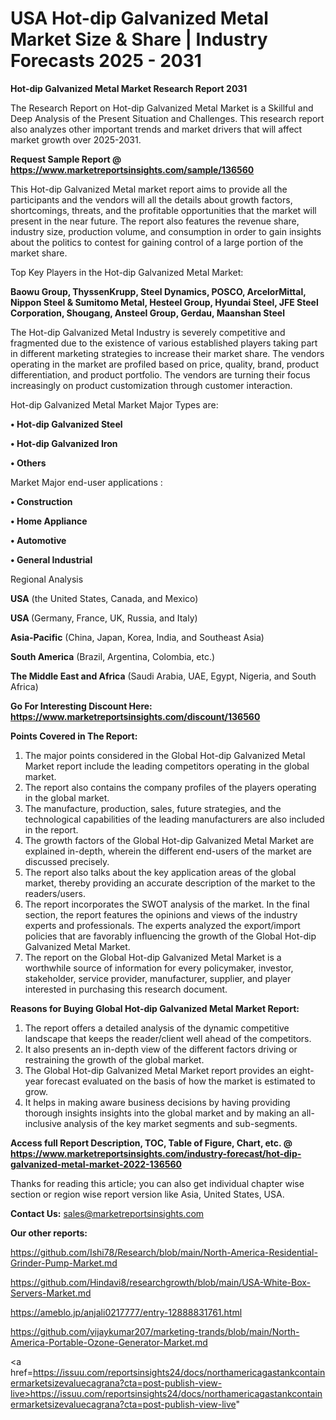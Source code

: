 # USA Hot-dip Galvanized Metal Market Size & Share | Industry Forecasts 2025 - 2031

<strong>Hot-dip Galvanized Metal Market Research Report 2031</strong>

The Research Report on Hot-dip Galvanized Metal Market is a Skillful and Deep Analysis of the Present Situation and Challenges. This research report also analyzes other important trends and market drivers that will affect market growth over 2025-2031.

<strong>Request Sample Report @ <a href=https://www.marketreportsinsights.com/sample/136560>https://www.marketreportsinsights.com/sample/136560</a></strong>

This Hot-dip Galvanized Metal market report aims to provide all the participants and the vendors will all the details about growth factors, shortcomings, threats, and the profitable opportunities that the market will present in the near future. The report also features the revenue share, industry size, production volume, and consumption in order to gain insights about the politics to contest for gaining control of a large portion of the market share.

Top Key Players in the Hot-dip Galvanized Metal Market:

<strong>Baowu Group, ThyssenKrupp, Steel Dynamics, POSCO, ArcelorMittal, Nippon Steel & Sumitomo Metal, Hesteel Group, Hyundai Steel, JFE Steel Corporation, Shougang, Ansteel Group, Gerdau, Maanshan Steel</strong>

The Hot-dip Galvanized Metal Industry is severely competitive and fragmented due to the existence of various established players taking part in different marketing strategies to increase their market share. The vendors operating in the market are profiled based on price, quality, brand, product differentiation, and product portfolio. The vendors are turning their focus increasingly on product customization through customer interaction.

Hot-dip Galvanized Metal Market Major Types are:

<strong>• Hot-dip Galvanized Steel

• Hot-dip Galvanized Iron

• Others</strong>

Market Major end-user applications :

<strong>• Construction

• Home Appliance

• Automotive

• General Industrial</strong>

Regional Analysis

</u><strong><b>USA</b></strong> (the United States, Canada, and Mexico)

<strong><b>USA </b></strong>(Germany, France, UK, Russia, and Italy)

<strong><b>Asia-Pacific</b></strong> (China, Japan, Korea, India, and Southeast Asia)

<strong><b>South America</b></strong> (Brazil, Argentina, Colombia, etc.)

<strong><b>The Middle East and Africa</b></strong> (Saudi Arabia, UAE, Egypt, Nigeria, and South Africa)

<strong>Go For Interesting Discount Here: <a href=https://www.marketreportsinsights.com/discount/136560>https://www.marketreportsinsights.com/discount/136560</a></strong>

<strong>Points Covered in The Report:</strong>
<ol>
  <li>The major points considered in the Global Hot-dip Galvanized Metal Market report include the leading competitors operating in the global market.</li>
  <li>The report also contains the company profiles of the players operating in the global market.</li>
  <li>The manufacture, production, sales, future strategies, and the technological capabilities of the leading manufacturers are also included in the report.</li>
  <li>The growth factors of the Global Hot-dip Galvanized Metal Market are explained in-depth, wherein the different end-users of the market are discussed precisely.</li>
  <li>The report also talks about the key application areas of the global market, thereby providing an accurate description of the market to the readers/users.</li>
  <li>The report incorporates the SWOT analysis of the market. In the final section, the report features the opinions and views of the industry experts and professionals. The experts analyzed the export/import policies that are favorably influencing the growth of the Global Hot-dip Galvanized Metal Market.</li>
  <li>The report on the Global Hot-dip Galvanized Metal Market is a worthwhile source of information for every policymaker, investor, stakeholder, service provider, manufacturer, supplier, and player interested in purchasing this research document.</li>
</ol>
<strong>Reasons for Buying Global Hot-dip Galvanized Metal Market Report:</strong>

<ol>
  <li>The report offers a detailed analysis of the dynamic competitive landscape that keeps the reader/client well ahead of the competitors.</li>
  <li>It also presents an in-depth view of the different factors driving or restraining the growth of the global market.</li>
  <li>The Global Hot-dip Galvanized Metal Market report provides an eight-year forecast evaluated on the basis of how the market is estimated to grow.</li>
  <li>It helps in making aware business decisions by having providing thorough insights insights into the global market and by making an all-inclusive analysis of the key market segments and sub-segments.</li>
</ol>
<strong>Access full Report Description, TOC, Table of Figure, Chart, etc. @ <a href=https://www.marketreportsinsights.com/industry-forecast/hot-dip-galvanized-metal-market-2022-136560>https://www.marketreportsinsights.com/industry-forecast/hot-dip-galvanized-metal-market-2022-136560</a></strong>


Thanks for reading this article; you can also get individual chapter wise section or region wise report version like Asia, United States, USA.

<strong>Contact Us:</strong>
sales@marketreportsinsights.com

<strong>Our other reports:</strong>

<a href=https://github.com/Ishi78/Research/blob/main/North-America-Residential-Grinder-Pump-Market.md>https://github.com/Ishi78/Research/blob/main/North-America-Residential-Grinder-Pump-Market.md</a>

<a href=https://github.com/Hindavi8/researchgrowth/blob/main/USA-White-Box-Servers-Market.md>https://github.com/Hindavi8/researchgrowth/blob/main/USA-White-Box-Servers-Market.md</a>

<a href=https://ameblo.jp/anjali0217777/entry-12888831761.html>https://ameblo.jp/anjali0217777/entry-12888831761.html</a>

<a href=https://github.com/vijaykumar207/marketing-trands/blob/main/North-America-Portable-Ozone-Generator-Market.md>https://github.com/vijaykumar207/marketing-trands/blob/main/North-America-Portable-Ozone-Generator-Market.md</a>

<a href=https://issuu.com/reportsinsights24/docs/northamericagastankcontainermarketsizevaluecagrana?cta=post-publish-view-live>https://issuu.com/reportsinsights24/docs/northamericagastankcontainermarketsizevaluecagrana?cta=post-publish-view-live</a>"
